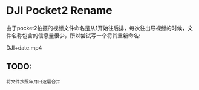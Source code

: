 # DJI Pocket2 Rename

由于pocket2拍摄的视频文件命名是从1开始往后排，每次往出导视频的时候，文件名称包含的信息量很少，所以尝试写一个将其重新命名:

DJI+date.mp4

## TODO:
    将文件按照年月日逐层合并
    